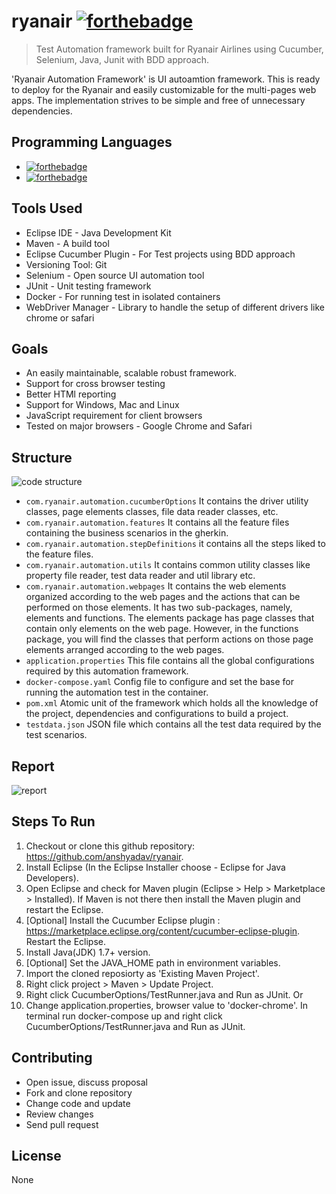 # ryanair [![forthebadge](https://forthebadge.com/images/badges/works-on-my-machine.svg)](https://forthebadge.com)
> Test Automation framework built for Ryanair Airlines using Cucumber, Selenium, Java, Junit with BDD approach.

'Ryanair Automation Framework' is UI autoamtion framework. This is ready to deploy for the Ryanair and easily customizable for the multi-pages web apps. The implementation strives to be simple and free of unnecessary dependencies.


## Programming Languages

- [![forthebadge](https://forthebadge.com/images/badges/made-with-java.svg)](https://forthebadge.com)
- [![forthebadge](https://forthebadge.com/images/badges/open-source.svg)](https://forthebadge.com)

## Tools Used

- Eclipse IDE - Java Development Kit
- Maven - A build tool
- Eclipse Cucumber Plugin - For Test projects using BDD approach
- Versioning Tool: Git
- Selenium - Open source UI automation tool
- JUnit - Unit testing framework
- Docker - For running test in isolated containers
- WebDriver Manager - Library to handle the setup of different drivers like chrome or safari


## Goals

- An easily maintainable, scalable robust framework.
- Support for cross browser testing
- Better HTMl reporting
- Support for Windows, Mac and Linux
- JavaScript requirement for client browsers
- Tested on major browsers - Google Chrome and Safari

## Structure
![code structure](https://user-images.githubusercontent.com/1428641/114463084-dba37d80-9bdb-11eb-95c6-485875739b33.png)

- `com.ryanair.automation.cucumberOptions` It contains the driver utility classes, page elements classes, file data reader classes, etc.
- `com.ryanair.automation.features` It contains all the feature files containing the business scenarios in the gherkin.
- `com.ryanair.automation.stepDefinitions` it contains all the steps liked to the feature files.
- `com.ryanair.automation.utils` It contains common utility classes like property file reader, test data reader and util library etc.
- `com.ryanair.automation.webpages` It contains the web elements organized according to the web pages and the actions that can be performed on those elements. It has two sub-packages, namely, elements and functions. The elements package has page classes that contain only elements on the web page. However, in the functions package, you will find the classes that perform actions on those page elements arranged according to the web pages.
- `application.properties` This file contains all the global configurations required by this automation framework.
- `docker-compose.yaml` Config file to configure and set the base for running the automation test in the container.
- `pom.xml` Atomic unit of the framework which holds all the knowledge of the project, dependencies and configurations to build a project.
- `testdata.json` JSON file which contains all the test data required by the test scenarios.

## Report
![report](https://user-images.githubusercontent.com/1428641/114463259-1a393800-9bdc-11eb-9d5c-27b661f97bd2.png)

## Steps To Run
1. Checkout or clone this github repository: https://github.com/anshyadav/ryanair.
2. Install Eclipse (In the Eclipse Installer choose - Eclipse for Java Developers).
3. Open Eclipse and check for Maven plugin (Eclipse > Help > Marketplace > Installed). If Maven is not there then install the Maven plugin and restart the Eclipse.
4. [Optional] Install the Cucumber Eclipse plugin : https://marketplace.eclipse.org/content/cucumber-eclipse-plugin. Restart the Eclipse.
5. Install Java(JDK) 1.7+ version.
6. [Optional] Set the JAVA_HOME path in environment variables.
7. Import the cloned reposiorty as 'Existing Maven Project'.
8. Right click project > Maven > Update Project.
9. Right click CucumberOptions/TestRunner.java and Run as JUnit.
Or
10. Change application.properties, browser value to 'docker-chrome'. In terminal run docker-compose up and right click CucumberOptions/TestRunner.java and Run as JUnit.


## Contributing

- Open issue, discuss proposal
- Fork and clone repository
- Change code and update
- Review changes
- Send pull request

## License

None

